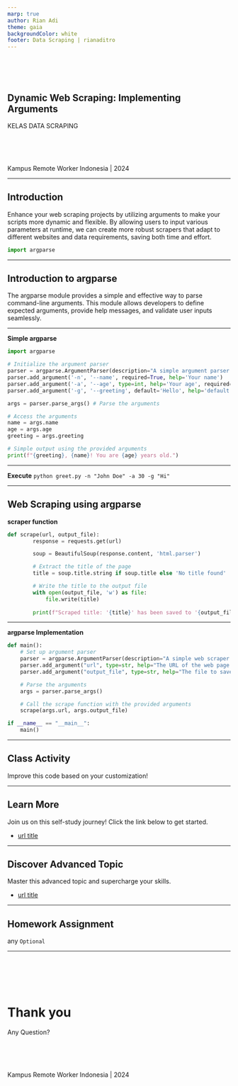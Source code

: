 ```yaml
---
marp: true
author: Rian Adi
theme: gaia
backgroundColor: white
footer: Data Scraping | rianaditro
---
```

<!-- _backgroundColor: grey -->
<!-- _color: white -->
<!-- _paginate: skip -->
<br>
<br>
<br>

## Dynamic Web Scraping: Implementing Arguments
KELAS DATA SCRAPING
<!-- <br> -->
<br>
<br>
<br>

Kampus Remote Worker Indonesia | 2024

---
<!-- paginate: true -->
## Introduction
 Enhance your web scraping projects by utilizing arguments to make your scripts more dynamic and flexible. By allowing users to input various parameters at runtime, we can create more robust scrapers that adapt to different websites and data requirements, saving both time and effort.

```python
import argparse
```

---
## Introduction to argparse
The argparse module provides a simple and effective way to parse command-line arguments. This module allows developers to define expected arguments, provide help messages, and validate user inputs seamlessly.

---
**Simple argparse**
```python
import argparse

# Initialize the argument parser
parser = argparse.ArgumentParser(description="A simple argument parser example.")
parser.add_argument('-n', '--name', required=True, help='Your name')
parser.add_argument('-a', '--age', type=int, help='Your age', required=True)
parser.add_argument('-g', '--greeting', default='Hello', help='default: Hello')

args = parser.parse_args() # Parse the arguments

# Access the arguments
name = args.name
age = args.age
greeting = args.greeting

# Simple output using the provided arguments
print(f"{greeting}, {name}! You are {age} years old.")
```
---
**Execute**
`python greet.py -n "John Doe" -a 30 -g "Hi"`

---
## Web Scraping using argparse
**scraper function**
```python
def scrape(url, output_file):
        response = requests.get(url)

        soup = BeautifulSoup(response.content, 'html.parser')

        # Extract the title of the page
        title = soup.title.string if soup.title else 'No title found'

        # Write the title to the output file
        with open(output_file, 'w') as file:
            file.write(title)
        
        print(f"Scraped title: '{title}' has been saved to '{output_file}'")
```
---
**argparse Implementation**
```python
def main():
    # Set up argument parser
    parser = argparse.ArgumentParser(description="A simple web scraper.")
    parser.add_argument("url", type=str, help="The URL of the web page to scrape")
    parser.add_argument("output_file", type=str, help="The file to save the scraped title")

    # Parse the arguments
    args = parser.parse_args()

    # Call the scrape function with the provided arguments
    scrape(args.url, args.output_file)

if __name__ == "__main__":
    main()
```
---
## Class Activity
Improve this code based on your customization!

---
## Learn More
Join us on this self-study journey! Click the link below to get started.
- [url title](url)

---
## Discover Advanced Topic
Master this advanced topic and supercharge your skills.
- [url title](url)

---
## Homework Assignment
any
`Optional` 

---
<!-- _backgroundColor: grey -->
<!-- _color: white -->
<!-- _paginate: false -->
<br>
<br>
<br>
<br>

# Thank you
Any Question?
<!-- <br> -->
<br>
<br>
<br>

Kampus Remote Worker Indonesia | 2024

